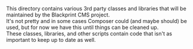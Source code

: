 This directory contains various 3rd party classes and libraries that will be maintained by the Blackprint CMS project.    
It's not pretty and in some cases Composer could (and maybe should) be used, but for now we have this until things can be cleaned up.    
These classes, libraries, and other scripts contain code that isn't as important to keep up to date as well.